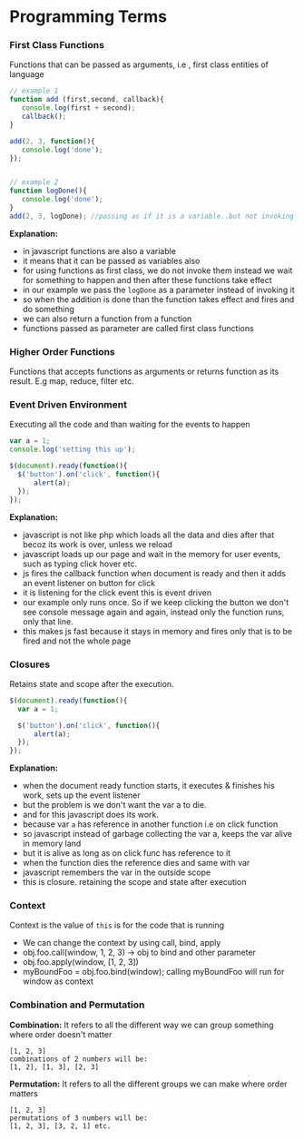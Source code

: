 # Programming Terms

### First Class Functions

Functions that can be passed as arguments, i.e , first class entities of language

```js
// example 1
function add (first,second, callback){
   console.log(first + second);
   callback();
}   

add(2, 3, function(){
   console.log('done');
});


// example 2
function logDone(){
   console.log('done');
}
add(2, 3, logDone); //passing as if it is a variable..but not invoking it using ();
```

**Explanation:**

- in javascript functions are also a variable
- it means that it can be passed as variables also
- for using functions as first class, we do not invoke them instead we wait for something to happen and then after these functions take effect
- in our example we pass the `logDone` as a parameter instead of invoking it
- so when the addition is done than the function takes effect and fires and do something
- we can also return a function from a function
- functions passed as parameter are called first class functions

### Higher Order Functions

Functions that accepts functions as arguments or returns function as its result. E.g map, reduce, filter etc.

### Event Driven Environment

Executing all the code and than waiting for the events to happen

```js
var a = 1;
console.log('setting this up');

$(document).ready(function(){
  $('button').on('click', function(){
      alert(a);
  });
});
```

**Explanation:**

- javascript is not like php which loads all the data and dies after that becoz its work is over, unless we reload
- javascript loads up our page and wait in the memory for user events, such as typing click hover etc.
- js fires the callback function when document is ready and then it adds an event listener on button for click
- it is listening for the click event this is event driven
- our example only runs once. So if we keep clicking the button we don't see console message again and again, instead only the function runs, only that line.
- this makes js fast because it stays in memory and fires only that is to be fired and not the whole page

### Closures

Retains state and scope after the execution. 

```js
$(document).ready(function(){
  var a = 1;

  $('button').on('click', function(){
      alert(a);
  });
});
```

**Explanation:**

- when the document ready function starts, it executes & finishes his work, sets up the event listener
- but the problem is we don't want the var a to die.
- and for this javascript does its work.
- because var `a` has reference in another function i.e on click function
- so javascript instead of garbage collecting the var a, keeps the var alive in memory land 
- but it is alive as long as on click func has reference to it
- when the function dies the reference dies and same with var
- javascript remembers the var in the outside scope 
- this is closure. retaining the scope and state after execution

### Context

Context is the value of `this` is for the code that is running

- We can change the context by using call, bind, apply
- obj.foo.call(window, 1, 2, 3) -> obj to bind and other parameter
- obj.foo.apply(window, [1, 2, 3])
- myBoundFoo = obj.foo.bind(window); calling myBoundFoo will run for window as context

### Combination and Permutation

**Combination:** It refers to all the different way we can group something where order doesn't matter

```
[1, 2, 3]
combinations of 2 numbers will be: 
[1, 2], [1, 3], [2, 3]
```

**Permutation:** It refers to all the different groups we can make where order matters

```
[1, 2, 3]
permutations of 3 numbers will be:
[1, 2, 3], [3, 2, 1] etc.
```
